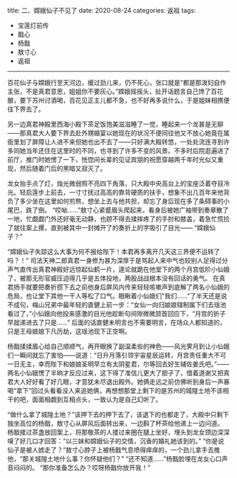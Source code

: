 title: 二、嫦娥仙子不见了
date: 2020-08-24
categories: 返祖
tags:
- 宝莲灯前传
- 戬心
- 杨戬
- 敖寸心
- 返祖
---

百花仙子与嫦娥行至天河边，缓过劲儿来，仍不死心，张口就是“都是那泼妇自作主张，不是真君意思，姐姐你不要灰心。”嫦娥摇摇头，扯开话题言自己馋了百花酿，要下苏州讨酒喝，百花见正主儿都不急，也不好再多说什么，于是姐妹相携便往下界去了。<!--more-->

另一边真君神殿里西海小殿下茶足饭饱美滋滋睡了一觉，睡起来一个龙甚是无聊——那真君大人要下界去赴外甥婚宴以她现在的状况不便同往他又不放心她竟在属衙里划了屏障让人进不来但她也出不去了——只好满大殿转悠，一处处流连寻到许多同她当年还住在这里时的不同，也寻到了许多不变的风景。不多时后院逛遍进了前厅，推门时她愣了一下，恍惚间长辈的见证宾朋的祝愿穿越两千年时光似又重现，然后随着门后的黑暗又寂灭了。

龙女抬手点了灯，烛光微弱照不亮四下角落，只大殿中央高台上的宝座泛着夺目冷光。轻启莲步上前去，一寸寸抚过高高的靠背硬质的扶手，想象不出几百年来他背负了多少坐在这里如何煎熬，想坐上去与他共担，却忘了身后现在多了条碍事的小尾巴，跌了倒。
“哎呦……”敖寸心紧蹙眉头爬起来，看身后被她广袖带到奏章散了一地，忙觑觑门外还好毫无动静，也顾不得去揉摔疼了的手肘和膝盖，着急忙慌捡了就往案上摞，直到被其中一封摊开了的奏折上的字吸引了目光——
“嫦娥仙子？”

“嫦娥仙子失踪这么大事为何不报给陛下！本君再多离开几天这三界便不运转了吗？！”
司法天神二郎真君一身修为甚为深厚于是骂起人来中气也较别人足得过分声气直传出真君神殿好远惊起仙鹤一片，遑论就跪在他堂下的两个月宫低阶小仙娥了，被那无形官威压迫得几乎是五体投地，两股战战根本没有回话的勇气。
在真君扬手就要把奏折掼下去之前他身后屏风内传来轻轻咳嗽声到底解了两名小仙娥的危局，也让堂下其他一干人等松了口气。眼瞅着小仙娥们"我们……"了半天还是说不成句，梅山兄弟中最年轻的直健上前一步：“女仙一向归娘娘辖制属下们去瑶池看过了，”小仙娥向他投来感激的目光他趁断句间隙微微颔首回应下，“月宫的折子早就递进去了只是……”
后面的话直健未明言也不需要明言，在场众人都知道的，只是王母娘娘下凡历劫，这瑶池现下正空啊。

杨戬揉揉眉心给自己顺顺气，再开眼换了副温柔些的神色——风光霁月到让小仙娥们一瞬间就忘了害怕——说道：“日升月落引领宇宙星辰运转，月宫责任重大不可一日无主，幸而陛下和娘娘圣明早立有太阴星君，尔等回去好生辅佐姜氏吧。”——两名小仙娥愣了半晌才反应过来，这下得了准信儿更大了胆子了，借着道谢又把真君大人好好看了好几眼，才意犹未尽退出殿外。她俩走远之前仿佛听到身后一声暴喝“拿下”回过头看看没人来追她俩，再想想那堂上剩下的是苏州的城隍土地不该相干的吧，面面相觑到互相点头，一致认为是自己幻听了。

“做什么拿了城隍土地？”该押下去的押下去了，该退下的也都走了，大殿中只剩下独坐高位的杨戬，敖寸心从屏风后面转出来，一边斟了杯茶给他递上一边问道。
杨戬接过茶盏放回案上，将那敬茶的人搂过来圈在腿上坐好，埋头到龙女颈边深深嗅了好几口才回答：“以三妹和嫦娥仙子的交情，沉香的婚礼她该到的。”
“你是说仙子是被人掳走了？”敖寸心脖子上被杨戬气息喷得痒痒的，一个劲儿拿手去推他，“那关城隍土地什么事？你怀疑他们？”
“还不知道……”杨戬脸埋在龙女心口声音闷闷的。
“那你准备怎么办？哎呀杨戬你放开我！”